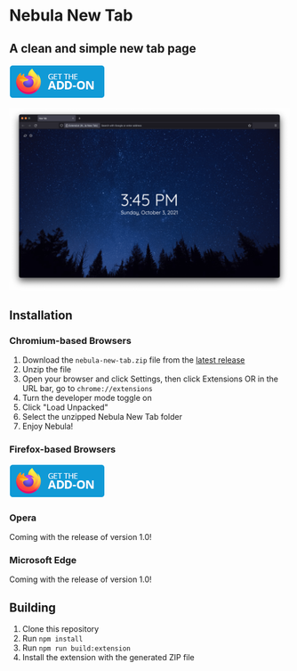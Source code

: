 # Nebula New Tab
## A clean and simple new tab page

[![Get Nebula New Tab on Firefox](docs/get-addon-firefox.png)](https://addons.mozilla.org/en-US/firefox/addon/nebula-new-tab/)

![Nebula screenshot](docs/nebula-new-tab-screenshot.png)

## Installation
### Chromium-based Browsers
1. Download the `nebula-new-tab.zip` file from the [latest release](https://github.com/hkamran80/nebula-new-tab/releases/latest/download/nebula-new-tab.zip)
2. Unzip the file
3. Open your browser and click Settings, then click Extensions OR in the URL bar, go to `chrome://extensions`
4. Turn the developer mode toggle on
5. Click "Load Unpacked"
6. Select the unzipped Nebula New Tab folder
7. Enjoy Nebula!

### Firefox-based Browsers
[![Get Nebula New Tab on Firefox](docs/get-addon-firefox.png)](https://addons.mozilla.org/en-US/firefox/addon/nebula-new-tab/)

### Opera
Coming with the release of version 1.0!

### Microsoft Edge
Coming with the release of version 1.0!

## Building
1. Clone this repository
2. Run `npm install`
3. Run `npm run build:extension`
4. Install the extension with the generated ZIP file
